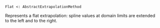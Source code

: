 ```
Flat <: AbstractExtrapolationMethod
```

Represents a flat extrapolation: spline values at domain limits are extended to the left and to the right.
